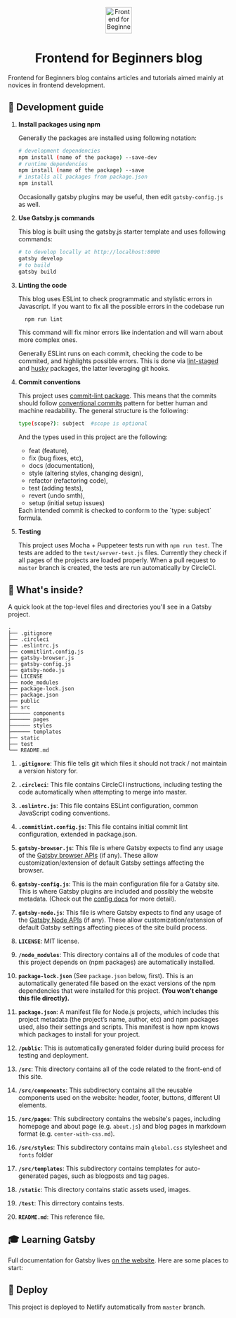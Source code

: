 <p align="center">
  <a href="https://highstart.dev">
    <img alt="Frontend for Beginners" src="https://highstart.dev/logo.svg" width="60" />
  </a>
</p>
<h1 align="center">
  Frontend for Beginners blog
</h1>

Frontend for Beginners blog contains articles and tutorials aimed mainly at novices in frontend development.

## 🚀 Development guide

1.  **Install packages using npm**

    Generally the packages are installed using following notation:

    ```sh
    # development dependencies
    npm install (name of the package) --save-dev
    # runtime dependencies
    npm install (name of the package) --save
    # installs all packages from package.json
    npm install
    ```
    Occasionally gatsby plugins may be useful, then edit `gatsby-config.js` as well.

2.  **Use Gatsby.js commands**

    This blog is built using the gatsby.js starter template and uses following commands:

    ```sh
    # to develop locally at http://localhost:8000
    gatsby develop
    # to build
    gatsby build
    ```
3.  **Linting the code**

    This blog uses ESLint to check programmatic and stylistic errors in Javascript.
    If you want to fix all the possible errors in the codebase run
    ```sh
      npm run lint
    ```
    This command will fix minor errors like indentation and will warn about more complex ones.

    Generally ESLint runs on each commit, checking the code to be commited, and highlights possible errors. This is done via <a href="https://github.com/okonet/lint-staged" title="run linters on git staged files">lint-staged</a> and <a href="https://github.com/typicode/husky" title="Git hooks made easy">husky</a> packages, the latter leveraging git hooks.

4. **Commit conventions**

    This project uses <a href="https://github.com/conventional-changelog/commitlint" title="Lint commit messages">commit-lint package</a>. This means that the commits should follow <a href="https://www.conventionalcommits.org/en/v1.0.0-beta.4/" title="Conventional Commits">conventional commits</a> pattern for better human and machine readability.
    The general structure is the following:
    ```sh
    type(scope?): subject  #scope is optional
    ```
    And the types used in this project are the following:
    <ul>
      <li>feat (feature),</li>
      <li>fix (bug fixes, etc),</li>
      <li>docs (documentation),</li>
      <li>style (altering styles, changing design),</li>
      <li>refactor (refactoring code),</li>
      <li>test (adding tests),</li>
      <li>revert (undo smth),</li>
      <li>setup (initial setup issues)</li>
    </ul>
    Each intended commit is checked to conform to the `type: subject` formula.

5. **Testing**

    This project uses Mocha + Puppeteer tests run with `npm run test`. The tests are added to the `test/server-test.js` files. Currently they check if all pages of the projects are loaded properly.
    When a pull request to `master` branch is created, the tests are run automatically by CircleCI.

## 🧐 What's inside?

A quick look at the top-level files and directories you'll see in a Gatsby project.

    .
    ├── .gitignore
    ├── .circleci
    ├── .eslintrc.js
    ├── commitlint.config.js
    ├── gatsby-browser.js
    ├── gatsby-config.js
    ├── gatsby-node.js
    ├── LICENSE
    ├── node_modules
    ├── package-lock.json
    ├── package.json
    ├── public
    ├── src
    ├────── components
    ├────── pages
    ├────── styles
    ├────── templates
    ├── static
    ├── test
    └── README.md

1.  **`.gitignore`**: This file tells git which files it should not track / not maintain a version history for.

2.  **`.circleci`**: This file contains CircleCI instructions, including testing the code automatically when attempting to merge into master.

3.  **`.eslintrc.js`**: This file contains ESLint configuration, common JavaScript coding conventions.

4.  **`.commitlint.config.js`**: This file contains initial commit lint configuration, extended in package.json.

5.  **`gatsby-browser.js`**: This file is where Gatsby expects to find any usage of the [Gatsby browser APIs](https://www.gatsbyjs.org/docs/browser-apis/) (if any). These allow customization/extension of default Gatsby settings affecting the browser.

6.  **`gatsby-config.js`**: This is the main configuration file for a Gatsby site. This is where Gatsby plugins are included and possibly the website metadata. (Check out the [config docs](https://www.gatsbyjs.org/docs/gatsby-config/) for more detail).

7.  **`gatsby-node.js`**: This file is where Gatsby expects to find any usage of the [Gatsby Node APIs](https://www.gatsbyjs.org/docs/node-apis/) (if any). These allow customization/extension of default Gatsby settings affecting pieces of the site build process.

8.  **`LICENSE`**:  MIT license.

9.  **`/node_modules`**: This directory contains all of the modules of code that this project depends on (npm packages) are automatically installed.

10. **`package-lock.json`** (See `package.json` below, first). This is an automatically generated file based on the exact versions of the npm dependencies that were installed for this project. **(You won’t change this file directly).**

11. **`package.json`**: A manifest file for Node.js projects, which includes this project metadata (the project’s name, author, etc) and npm packages used, also their settings and scripts. This manifest is how npm knows which packages to install for your project.

12.  **`/public`**: This is automatically generated folder during build process for testing and deployment.

13.  **`/src`**: This directory contains all of the code related to the front-end of this site.

14.  **`/src/components`**: This subdirectory contains all the reusable components used on the website: header, footer, buttons, different UI elements.

15.  **`/src/pages`**: This subdirectory contains the website's pages, including homepage and about page (e.g. `about.js`) and blog pages in markdown format (e.g. `center-with-css.md`).

16.  **`/src/styles`**: This subdirectory contains main `global.css` stylesheet and `fonts` folder

17.  **`/src/templates`**: This subdirectory contains templates for auto-generated pages, such as blogposts and tag pages.

18.  **`/static`**: This directory contains static assets used, images.

19.  **`/test`**: This dirrectory contains tests.

20. **`README.md`**: This reference file.

## 🎓 Learning Gatsby

Full documentation for Gatsby lives [on the website](https://www.gatsbyjs.org/). Here are some places to start:

## 💫 Deploy

This project is deployed to Netlify automatically from `master` branch.

